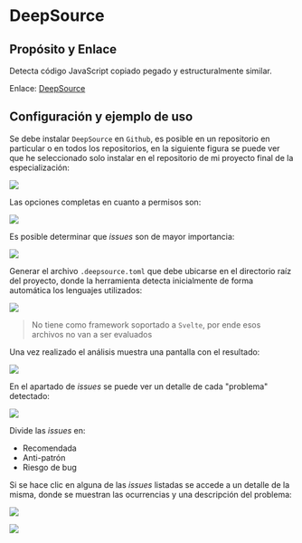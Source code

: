
# DeepSource

## Propósito y Enlace 

Detecta código JavaScript copiado pegado y estructuralmente similar.

Enlace: [DeepSource](https://deepsource.io/)

## Configuración y ejemplo de uso

Se debe instalar `DeepSource` en `Github`, es posible en un repositorio en particular o en todos los repositorios, en la siguiente figura se puede ver que he seleccionado solo instalar en el repositorio de mi proyecto final de la especialización:

![](imagenes/captura_seleccion_proyecto.png)

Las opciones completas en cuanto a permisos son:

![](imagenes/captura_seleccion_proyecto_todo.png)

Es posible determinar que *issues* son de mayor importancia:

![](imagenes/seleccion_opciones.png)

Generar el archivo `.deepsource.toml` que debe ubicarse en el directorio raíz del proyecto, donde la herramienta detecta inicialmente de forma automática los lenguajes utilizados:

![](imagenes/seleccion_opciones_final.png)

> No tiene como framework soportado a `Svelte`, por ende esos archivos no van a ser evaluados

Una vez realizado el análisis muestra una pantalla con el resultado:

![](imagenes/captura_resultado_control.png)

En el apartado de *issues* se puede ver un detalle de cada "problema" detectado:

![](imagenes/listado_issues.png)

Divide las *issues* en:
- Recomendada
- Anti-patrón
- Riesgo de bug

Si se hace clic en alguna de las *issues* listadas se accede a un detalle de la misma, donde se muestran las ocurrencias y una descripción del problema:

![](imagenes/issue_ocurrencia.png)

![](imagenes/issue_descripcion.png)







